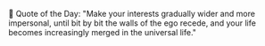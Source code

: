 <!-- start quote -->
💬 Quote of the Day: "Make your interests gradually wider and more impersonal, until bit by bit the walls of the ego recede, and your life becomes increasingly merged in the universal life."
<!-- end quote -->